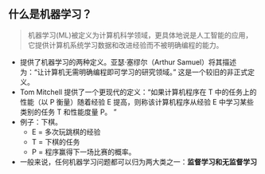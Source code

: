 ## 什么是机器学习？
> 机器学习(ML)被定义为计算机科学领域，更具体地说是人工智能的应用，它提供计算机系统学习数据和改进经验而不被明确编程的能力。
*  提供了机器学习的两种定义。亚瑟·塞缪尔（Arthur Samuel）将其描述为：“让计算机无需明确编程即可学习的研究领域。” 这是一个较旧的非正式定义。
* Tom Mitchell 提供了一个更现代的定义：“如果计算机程序在 T 中的任务上的性能（以 P 衡量）随着经验 E 提高，则称该计算机程序从经验 E 中学习某些类别的任务 T 和性能度量 P。 ”
* 例子：下棋。
  *  E = 多次玩跳棋的经验
  *  T = 下棋的任务
  *  P = 程序赢得下一场比赛的概率。
* 一般来说，任何机器学习问题都可以归为两大类之一：**监督学习和无监督学习**
